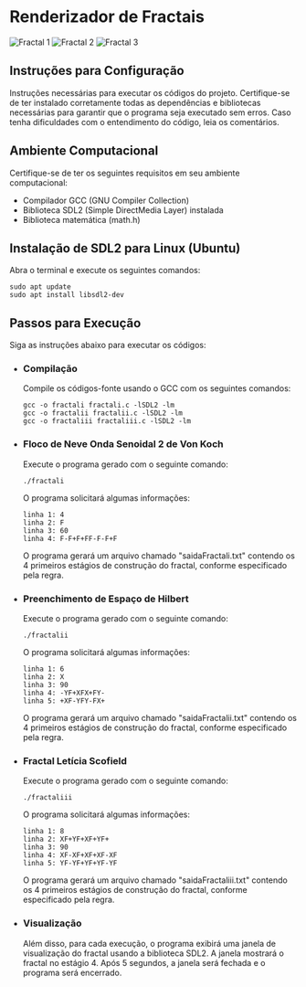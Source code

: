 # Renderizador de Fractais

![Fractal 1](https://github.com/leticiascofield/FractalRenderer/assets/125830543/43686ad8-c437-4eb6-824d-0bce0fbc6d86)
![Fractal 2](https://github.com/leticiascofield/FractalRenderer/assets/125830543/2ebdf9f0-da6d-4be4-aa98-703cb86fceb5)
![Fractal 3](https://github.com/leticiascofield/FractalRenderer/assets/125830543/be188101-881b-453c-b515-fff9fdfe470f)

## Instruções para Configuração

Instruções necessárias para executar os códigos do projeto. Certifique-se de ter instalado corretamente todas as dependências e bibliotecas necessárias para garantir que o programa seja executado sem erros. Caso tenha dificuldades com o entendimento do código, leia os comentários.

## Ambiente Computacional

Certifique-se de ter os seguintes requisitos em seu ambiente computacional:
- Compilador GCC (GNU Compiler Collection)
- Biblioteca SDL2 (Simple DirectMedia Layer) instalada
- Biblioteca matemática (math.h)

## Instalação de SDL2 para Linux (Ubuntu)

Abra o terminal e execute os seguintes comandos:
```
sudo apt update
sudo apt install libsdl2-dev
```

## Passos para Execução

Siga as instruções abaixo para executar os códigos:

-  ### Compilação
    Compile os códigos-fonte usando o GCC com os seguintes comandos: <br>
    ```
    gcc -o fractali fractali.c -lSDL2 -lm
    gcc -o fractalii fractalii.c -lSDL2 -lm
    gcc -o fractaliii fractaliii.c -lSDL2 -lm
    ```

- ### Floco de Neve Onda Senoidal 2 de Von Koch

   Execute o programa gerado com o seguinte comando:
   ```
   ./fractali
   ```
   
   O programa solicitará algumas informações:
   ```
   linha 1: 4
   linha 2: F
   linha 3: 60
   linha 4: F-F+F+FF-F-F+F
   ```
   
   O programa gerará um arquivo chamado "saidaFractali.txt" contendo os 4 primeiros estágios de construção do fractal, conforme especificado pela regra.

- ### Preenchimento de Espaço de Hilbert

   Execute o programa gerado com o seguinte comando:
   ```
   ./fractalii
   ```
   
   O programa solicitará algumas informações:
   ```
   linha 1: 6
   linha 2: X
   linha 3: 90
   linha 4: -YF+XFX+FY-
   linha 5: +XF-YFY-FX+
   ```

   O programa gerará um arquivo chamado "saidaFractalii.txt" contendo os 4 primeiros estágios de construção do fractal, conforme especificado pela regra.

- ### Fractal Letícia Scofield

   Execute o programa gerado com o seguinte comando:
   ```
   ./fractaliii
   ```
   
   O programa solicitará algumas informações:
   ```
   linha 1: 8
   linha 2: XF+YF+XF+YF+
   linha 3: 90
   linha 4: XF-XF+XF+XF-XF
   linha 5: YF-YF+YF+YF-YF
   ```

   O programa gerará um arquivo chamado "saidaFractaliii.txt" contendo os 4 primeiros estágios de construção do fractal, conforme especificado pela regra.

-  ### Visualização
   Além disso, para cada execução, o programa exibirá uma janela de visualização do fractal usando a biblioteca SDL2. A janela mostrará o fractal no estágio 4. Após 5 segundos, a janela será fechada e o programa será encerrado.
